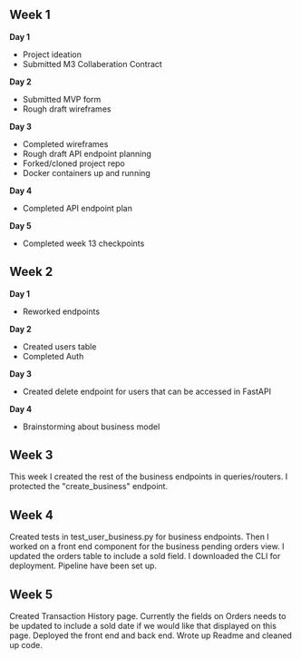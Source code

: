 Week 1
---

**Day 1**

- Project ideation
- Submitted M3 Collaberation Contract

**Day 2**
- Submitted MVP form
- Rough draft wireframes

**Day 3**
- Completed wireframes
- Rough draft API endpoint planning
- Forked/cloned project repo
- Docker containers up and running

**Day 4**
- Completed API endpoint plan

**Day 5**
- Completed week 13 checkpoints


Week 2
---

**Day 1**

- Reworked endpoints

**Day 2**

- Created users table
- Completed Auth

**Day 3**

- Created delete endpoint for users that can be accessed in FastAPI

**Day 4**

- Brainstorming about business model


Week 3
---

This week I created the rest of the business endpoints in queries/routers. I protected the "create_business" endpoint.


Week 4
---

Created tests in test_user_business.py for business endpoints. Then I worked on a front end component for the business pending orders view. I updated the orders table to include a sold field. I downloaded the CLI for deployment. Pipeline have been set up.


Week 5
---

Created Transaction History page. Currently the fields on Orders needs to be updated to include a sold date if we would like that displayed on this page. Deployed the front end and back end. Wrote up Readme and cleaned up code.

